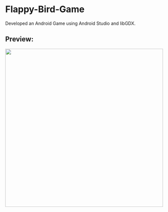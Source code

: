 # Flappy-Bird-Game
Developed an Android Game using Android Studio and libGDX.

## Preview:
<p float="left">
<img src="https://github.com/Anjali574/Flappy-Bird-Game/blob/main/demo.gif" height=500px>
</p>
